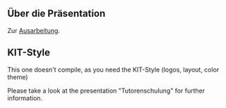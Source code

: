 Über die Präsentation
---------------------
Zur [Ausarbeitung](https://github.com/MartinThoma/LaTeX-examples/tree/master/documents/DYCOS).

KIT-Style
---------
This one doesn't compile, as you need the KIT-Style (logos, layout, 
color theme)

Please take a look at the presentation "Tutorenschulung" for further
information.
